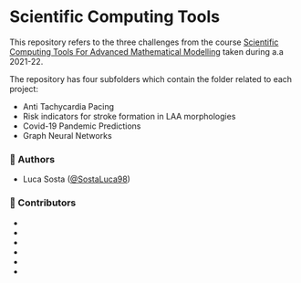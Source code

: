 # Scientific Computing Tools

This repository refers to the three challenges from the course [Scientific Computing Tools For Advanced Mathematical Modelling](https://www4.ceda.polimi.it/manifesti/manifesti/controller/ManifestoPublic.do?EVN_DETTAGLIO_RIGA_MANIFESTO=evento&aa=2021&k_cf=225&k_corso_la=487&k_indir=MST&codDescr=056936&lang=IT&semestre=2&idGruppo=4338&idRiga=274743) taken during a.a 2021-22.

The repository has four subfolders which contain the folder related to each project: 
- Anti Tachycardia Pacing
- Risk indicators for stroke formation in LAA morphologies
- Covid-19 Pandemic Predictions
- Graph Neural Networks

### :speech_balloon: Authors  
- Luca Sosta ([@SostaLuca98](https://github.com/SostaLuca98))

### :speech_balloon: Contributors
- 
-
-
-
-
-
